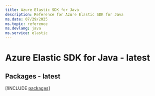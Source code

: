 ```yaml
---
title: Azure Elastic SDK for Java
description: Reference for Azure Elastic SDK for Java
ms.date: 07/29/2025
ms.topic: reference
ms.devlang: java
ms.service: elastic
---
```

# Azure Elastic SDK for Java - latest
## Packages - latest
[!INCLUDE [packages](elastic-index.md)]